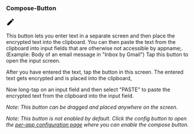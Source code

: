 <a name="button_compose"></a>
### Compose-Button
<div class="buttoncircle"><img src="ic_create_black_24dp.png"></img></div>


This button lets you enter text in a separate screen and then place the encrypted text into the clipboard.
You can then paste the text from the clipboard into input fields that are otherwise not accessible by appname;.
(Example: Body of an email message in "Inbox by Gmail")
Tap this button to open the input screen. 

<a name="compose_encrypt_button"></a>
After you have entered the text, tap the button in this screen. The entered text gets encrypted and is placed into the clipboard,

<a name="paste_clipboard"></a>
Now long-tap on an input field and then select "PASTE" to paste the encrypted text from the clipboard into the input field.

*Note: This button can be dragged and placed anywhere on the screen.*

*Note: This button is not enabled by default. Click the config button to open the [per-app configuration page](/setup/per-app-config/) where you can enable the compose button.*
